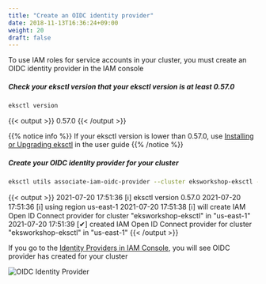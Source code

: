 ```yaml
---
title: "Create an OIDC identity provider"
date: 2018-11-13T16:36:24+09:00
weight: 20
draft: false
---
```


To use IAM roles for service accounts in your cluster, you must create an OIDC identity provider in the IAM console

##### Check your eksctl version that your eksctl version is at least 0.57.0

```bash
eksctl version
```

{{< output >}}
0.57.0
{{< /output >}}

{{% notice info %}}
If your eksctl version is lower than 0.57.0, use [Installing or Upgrading eksctl](https://docs.aws.amazon.com/eks/latest/userguide/eksctl.html#installing-eksctl) in the user guide
{{% /notice %}}

##### Create your OIDC identity provider for your cluster

```bash
eksctl utils associate-iam-oidc-provider --cluster eksworkshop-eksctl --approve
```

{{< output >}}
2021-07-20 17:51:36 [ℹ]  eksctl version 0.57.0
2021-07-20 17:51:36 [ℹ]  using region us-east-1
2021-07-20 17:51:38 [ℹ]  will create IAM Open ID Connect provider for cluster "eksworkshop-eksctl" in "us-east-1"
2021-07-20 17:51:39 [✔]  created IAM Open ID Connect provider for cluster "eksworkshop-eksctl" in "us-east-1"
{{< /output >}}

If you go to the [Identity Providers in IAM Console](https://console.aws.amazon.com/iam/home#/providers), you will see OIDC provider has created for your cluster

![OIDC Identity Provider](/images/irsa/irsa-oidc.png)
